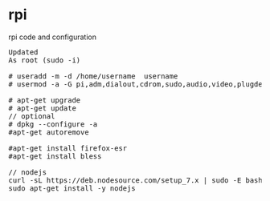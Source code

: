 # rpi
rpi code and configuration
<pre>
Updated 
As root (sudo -i)

# useradd -m -d /home/username  username
# usermod -a -G pi,adm,dialout,cdrom,sudo,audio,video,plugdev,games,users,input,netdev,gpio,i2c,spi cwc

# apt-get upgrade
# apt-get update
// optional
# dpkg --configure -a
#apt-get autoremove

#apt-get install firefox-esr
#apt-get install bless

// nodejs
curl -sL https://deb.nodesource.com/setup_7.x | sudo -E bash -
sudo apt-get install -y nodejs


</pre>

